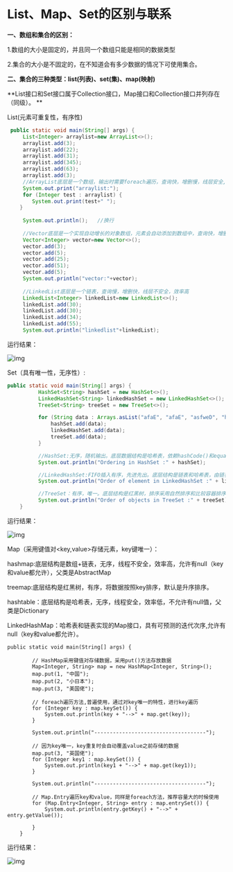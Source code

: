 # List、Map、Set的区别与联系

**一、数组和集合的区别：**

 1.数组的大小是固定的，并且同一个数组只能是相同的数据类型

 2.集合的大小是不固定的，在不知道会有多少数据的情况下可使用集合。

**二、集合的三种类型：list(列表)、set(集)、map(映射)**

**List接口和Set接口属于Collection接口，Map接口和Collection接口并列存在（同级）。
**

 List(元素可重复性，有序性)

```java
 public static void main(String[] args) {
     List<Integer> arraylist=new ArrayList<>();
     arraylist.add(3);
     arraylist.add(22);
     arraylist.add(31);
     arraylist.add(345);
     arraylist.add(63);
     arraylist.add(3);
     //ArrayList底层是一个数组，输出时需要foreach遍历，查询快，增删慢，线层安全,效率高
     System.out.print("arraylist:");
     for (Integer test : arraylist) {
        System.out.print(test+" ");
    }
     
     System.out.println();   //换行
     
     //Vector底层是一个实现自动增长的对象数组，元素会自动添加到数组中，查询快，增删慢，线层安全，效率低
     Vector<Integer> vector=new Vector<>();
     vector.add(3);
     vector.add(5);
     vector.add(25);
     vector.add(51);
     vector.add(5);
     System.out.println("vector:"+vector);
     
     //LinkedList底层是一个链表，查询慢，增删快，线层不安全，效率高
     LinkedList<Integer> linkedList=new LinkedList<>();
     linkedList.add(30);
     linkedList.add(30);
     linkedList.add(34);
     linkedList.add(55);
     System.out.println("linkedlist"+linkedList);
```

运行结果：

![img](https://img2018.cnblogs.com/blog/1631256/201903/1631256-20190319111141259-1353607657.png)

 Set（具有唯一性，无序性）: 

```java
public static void main(String[] args) {
          HashSet<String> hashSet = new HashSet<>();
          LinkedHashSet<String> linkedHashSet = new LinkedHashSet<>();
          TreeSet<String> treeSet = new TreeSet<>();

          for (String data : Arrays.asList("afaE", "afaE", "asfweD", "hfasfae", "aefaeA")) {
              hashSet.add(data);
              linkedHashSet.add(data);
              treeSet.add(data);
          }

          //HashSet:无序，随机输出。底层数据结构是哈希表，依赖hashCode()和equals()两个方法来保证唯一性。
          System.out.println("Ordering in HashSet :" + hashSet);

          //LinkedHashSet:FIFO插入有序，先进先出。底层结构是链表和哈希表，由链表保证元素有序，哈希表保证元素唯一。
          System.out.println("Order of element in LinkedHashSet :" + linkedHashSet);

          //TreeSet：有序，唯一。底层结构是红黑树，排序采用自然排序和比较容器排序，根据比较的返回值是否为0来判断元素唯一。
          System.out.println("Order of objects in TreeSet :" + treeSet); 
    }
```

运行结果：

![img](https://img2018.cnblogs.com/blog/1631256/201903/1631256-20190319101712970-203905770.png)

  Map（采用键值对<key,value>存储元素，key键唯一）：

hashmap:底层结构是数组+链表，无序，线程不安全，效率高，允许有null（key和value都允许），父类是AbstractMap

treemap:底层结构是红黑树，有序，将数据按照key排序，默认是升序排序。

hashtable：底层结构是哈希表，无序，线程安全，效率低，不允许有null值，父类是Dictionary

LinkedHashMap：哈希表和链表实现的Map接口，具有可预测的迭代次序,允许有null（key和value都允许）。

```
public static void main(String[] args) {

        // HashMap采用键值对存储数据，采用put()方法存放数据
        Map<Integer, String> map = new HashMap<Integer, String>();
        map.put(1, "中国");
        map.put(2, "小日本");
        map.put(3, "美国佬");

        // foreach遍历方法,普遍使用，通过对key唯一的特性，进行key遍历
        for (Integer key : map.keySet()) {
            System.out.println(key + "-->" + map.get(key));
        }

        System.out.println("------------------------------------");

        // 因为key唯一，key重复时会自动覆盖value之前存储的数据
        map.put(3, "英国佬");
        for (Integer key1 : map.keySet()) {
            System.out.println(key1 + "-->" + map.get(key1));
        }

        System.out.println("------------------------------------");

        // Map.Entry遍历key和value，同样是foreach方法，推荐容量大的时候使用
        for (Map.Entry<Integer, String> entry : map.entrySet()) {
            System.out.println(entry.getKey() + "-->" + entry.getValue());

        }
    }
```



运行结果：

![img](https://img2018.cnblogs.com/blog/1631256/201903/1631256-20190319141804452-960866463.png)